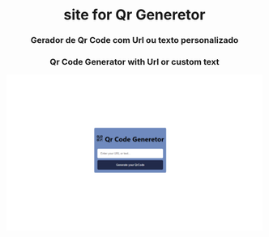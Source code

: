 <h1 align="center">site for Qr Generetor </h1>

<h3 align="center">Gerador de Qr Code com Url ou texto personalizado </h3>
<h3 align="center">Qr Code Generator with Url or custom text </h3>



![img](https://raw.githubusercontent.com/RafaelParoni/QrCustom/main/QrCustom.png?token=GHSAT0AAAAAACFUESOMWXVTHYJT3IB34RK4ZL4VAZA)
